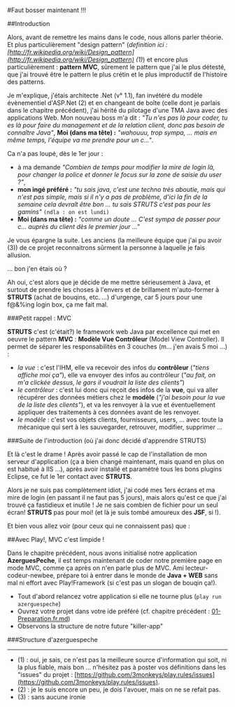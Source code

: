 ﻿#Faut bosser maintenant !!!

##Introduction 

Alors, avant de remettre les mains dans le code, nous allons parler théorie. Et plus particulièrement "design pattern" (*definition ici : [http://fr.wikipedia.org/wiki/Design_pattern](http://fr.wikipedia.org/wiki/Design_pattern) (1)*) et encore plus particulièrement : **pattern MVC**, sûrement le pattern que j'ai le plus détesté, que j'ai trouvé être le pattern le plus crétin et le plus improductif de l'histoire des patterns.

Je m'explique, j'étais architecte .Net (v° 1.1), fan invétéré du modèle évènementiel d'ASP.Net (2) et en changeant de boîte (celle dont je parlais dans le chapitre précédent), j'ai hérité du pilotage d'une TMA Java avec des applications Web. Mon nouveau boss m'a dit : *"Tu n'es pas là pour coder, tu es là pour faire du management et de la relation client, donc pas besoin de connaître Java"*, **Moi (dans ma tête) :** *"wahouuu, trop sympa, ... mais en même temps, l'équipe va me prendre pour un c..."*.

Ca n'a pas loupé, dès le 1er jour :

- à ma demande *"Combien de temps pour modifier la mire de login là, pour changer la police et donner le focus sur la zone de saisie du user ?"*, 
- **mon ingé préféré :** *"tu sais java, c'est une techno très aboutie, mais qui n'est pas simple, mais si il n'y a pas de problème, d'ici la fin de la semaine cela devraît être bon ... tu sais STRUTS c'est pas pour les gamins"* `(ndla : on est lundi)` 
- **Moi (dans ma tête) :** *"comme un doute ... C'est sympa de passer pour c... auprès du client dès le premier jour ..."*

Je vous épargne la suite. Les anciens (la meilleure équipe que j'ai pu avoir (3)) de ce projet reconnaitrons sûrment la personne à laquelle je fais allusion.

... bon j'en étais où ?

Ah oui, c'est alors que je décide de me mettre sérieusement à Java, et surtout de prendre les choses à l'envers et de brillament m'auto-former à **STRUTS** (achat de bouqins, etc. ...) d'urgenge, car 5 jours pour une f@&%ing login box, ça me fait mal.

###Petit rappel : MVC

**STRUTS** c'est (c'était?) le framework web Java par excellence qui met en oeuvre le pattern **MVC** : **Modèle Vue Contrôleur** (Model View Controller). Il permet de séparer les responsabilités en 3 couches (m... j'en avais 5 moi ...) :

- *la vue* : c'est l'IHM, elle va recevoir des infos du **contrôleur** (*"tiens affiche moi ça"*), elle va envoyer des infos au contrôleur (*"au fait, on m'a clickée dessus, le gars il voudrait la liste des clients"*)
- *le contrôleur* : c'est lui donc qui reçoit des infos de la **vue**, qui va aller récupérer des données métiers chez le **modèle** (*"j'ai besoin pour la vue de la liste des clients"*), et va les renvoyer à la vue et éventuellement appliquer des traitements à ces données avant de les renvoyer.
- *le modèle* : c'est vos objets clients, fournisseurs, users, ... avec toute la mécanique qui sert à les sauvegarder, retrouver, modifier, supprimer ...

###Suite de l'introduction (où j'ai donc décidé d'apprendre STRUTS)

Et là c'est le drame ! Après avoir passé le cap de l'installation de mon serveur d'application (ça a bien changé maintenant, mais quand en plus on est habitué à IIS ...), après avoir installé et paramétré tous les bons plugins Eclipse, ce fut le 1er contact avec **STRUTS**.

Alors je ne suis pas complètement idiot, j'ai codé mes 1ers écrans et ma mire de login (en passant il ne faut pas 5 jours), mais alors qu'est ce que j'ai trouvé ça fastidieux et inutile ! Je ne sais combien de fichier pour un seul écran! **STRUTS** pas pour moi! (et là je suis tombé amoureux des **JSF**, si !).

Et bien vous allez voir (pour ceux qui ne connaissent pas) que :

##Avec Play!, MVC c'est limpide !

Dans le chapitre précédent, nous avons initialisé notre application **AzerguesPeche**, il est temps maintenant de coder notre première page en mode MVC, comme ça après on n'en parle plus de MVC. Ami lecteur-codeur-newbee, prépare toi à entrer dans le monde de **Java + WEB** sans mal ni effort avec Play!Framework (si c'est pas un slogan de bouqin ça!).

- Tout d'abord relancez votre application si elle ne tourne plus (`play run azerguespeche`)
- Ouvrez votre projet dans votre ide préféré (cf. chapitre précédent : [01-Preparation.fr.md](01-Preparation.fr.md))
- Observons la structure de notre future "killer-app"

###Structure d'azerguespeche




<HR>
	
- (1) : oui, je sais, ce n'est pas la meilleure source d'information qui soit, ni la plus fiable, mais bon ... n'hésitez pas à poster vos définitions dans les "issues" du projet : [https://github.com/3monkeys/play.rules/issues](https://github.com/3monkeys/play.rules/issues).
- (2) : je le suis encore un peu, je dois l'avouer, mais on ne se refait pas.
- (3) : sans aucune ironie